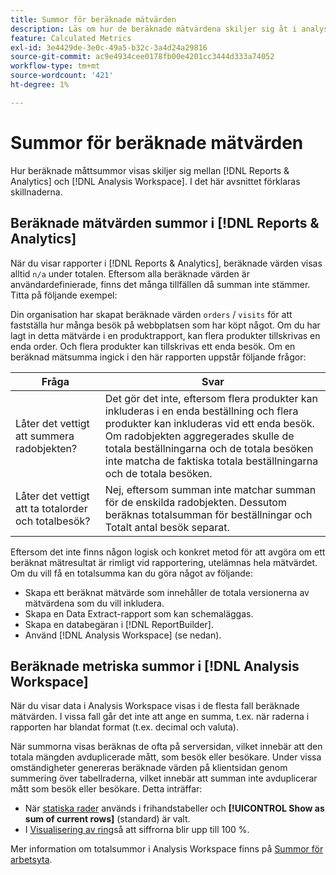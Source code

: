 ```yaml
---
title: Summor för beräknade mätvärden
description: Läs om hur de beräknade mätvärdena skiljer sig åt i analysverktygen
feature: Calculated Metrics
exl-id: 3e4429de-3e0c-49a5-b32c-3a4d24a29816
source-git-commit: ac9e4934cee0178fb00e4201cc3444d333a74052
workflow-type: tm+mt
source-wordcount: '421'
ht-degree: 1%

---
```


# Summor för beräknade mätvärden

Hur beräknade måttsummor visas skiljer sig mellan [!DNL Reports & Analytics] och [!DNL Analysis Workspace]. I det här avsnittet förklaras skillnaderna.

## Beräknade mätvärden summor i [!DNL Reports & Analytics]

När du visar rapporter i [!DNL Reports & Analytics], beräknade värden visas alltid `n/a` under totalen. Eftersom alla beräknade värden är användardefinierade, finns det många tillfällen då summan inte stämmer. Titta på följande exempel:

Din organisation har skapat beräknade värden `orders` / `visits` för att fastställa hur många besök på webbplatsen som har köpt något. Om du har lagt in detta mätvärde i en produktrapport, kan flera produkter tillskrivas en enda order. Och flera produkter kan tillskrivas ett enda besök. Om en beräknad mätsumma ingick i den här rapporten uppstår följande frågor:

| Fråga | Svar |
|---|---|
| Låter det vettigt att summera radobjekten? | Det gör det inte, eftersom flera produkter kan inkluderas i en enda beställning och flera produkter kan inkluderas vid ett enda besök. Om radobjekten aggregerades skulle de totala beställningarna och de totala besöken inte matcha de faktiska totala beställningarna och de totala besöken. |
| Låter det vettigt att ta totalorder och totalbesök? | Nej, eftersom summan inte matchar summan för de enskilda radobjekten. Dessutom beräknas totalsumman för beställningar och Totalt antal besök separat. |

Eftersom det inte finns någon logisk och konkret metod för att avgöra om ett beräknat mätresultat är rimligt vid rapportering, utelämnas hela mätvärdet. Om du vill få en totalsumma kan du göra något av följande:

* Skapa ett beräknat mätvärde som innehåller de totala versionerna av mätvärdena som du vill inkludera.
* Skapa en Data Extract-rapport som kan schemaläggas.
* Skapa en databegäran i [!DNL ReportBuilder].
* Använd [!DNL Analysis Workspace] (se nedan).

## Beräknade metriska summor i [!DNL Analysis Workspace]

När du visar data i Analysis Workspace visas i de flesta fall beräknade mätvärden. I vissa fall går det inte att ange en summa, t.ex. när raderna i rapporten har blandat format (t.ex. decimal och valuta).

När summorna visas beräknas de ofta på serversidan, vilket innebär att den totala mängden avduplicerade mått, som besök eller besökare. Under vissa omständigheter genereras beräknade värden på klientsidan genom summering över tabellraderna, vilket innebär att summan inte avduplicerar mått som besök eller besökare. Detta inträffar:

* När [statiska rader](/help/analyze/analysis-workspace/visualizations/freeform-table/column-row-settings/manual-vs-dynamic-rows.md) används i frihandstabeller och **[!UICONTROL Show as sum of current rows]** (standard) är valt.
* I [Visualisering av ring](/help/analyze/analysis-workspace/visualizations/donut.md)så att siffrorna blir upp till 100 %.

Mer information om totalsummor i Analysis Workspace finns på [Summor för arbetsyta](https://experienceleague.adobe.com/docs/analytics/analyze/analysis-workspace/visualizations/freeform-table/workspace-totals.html#static-row-total).
